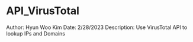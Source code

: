 # API_VirusTotal
Author: Hyun Woo Kim
Date: 2/28/2023
Description: Use VirusTotal API to lookup IPs and Domains
